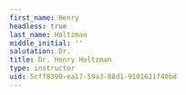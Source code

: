 ```yaml
---
first_name: Henry
headless: true
last_name: Holtzman
middle_initial: ''
salutation: Dr.
title: Dr. Henry Holtzman
type: instructor
uid: 5cff8390-ea17-59a3-88d1-9101611f40bd
---
```

